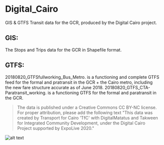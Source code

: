 # Digital_Cairo
GIS &amp; GTFS Transit data for the GCR, produced by the Digital Cairo project.

## GIS:
The Stops and Trips data for the GCR in Shapefile format.

## GTFS:
20180820_GTFSfullworking_Bus_Metro. is a functioning and complete GTFS feed for the formal and pratransit in the GCR + the Cairo metro, including the new fare structure accurate as of June 2018. 
20180820_GTFS_CTA-Paratransit_working. is a functioning GTFS for the formal and paratransit in the GCR.

> The data is published under a Creative Commons CC BY-NC license. For proper attribution, please add the following text "This data was created by Transport for Cairo ’TfC' with DigitalMatatus and Takween for Integrated Community Development, under the Digital Cairo Project supported by ExpoLive 2020."

![alt text](http://transportforcairo.com/wp-content/uploads/2018/08/Digital-Cairo-banner.jpg)
